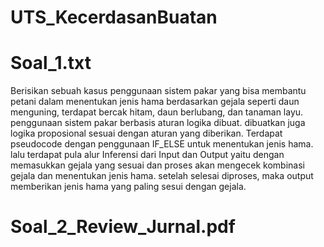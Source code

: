 # UTS_KecerdasanBuatan
# Soal_1.txt
Berisikan sebuah kasus penggunaan sistem pakar yang bisa membantu petani dalam menentukan jenis hama berdasarkan gejala seperti daun menguning, terdapat bercak hitam, daun berlubang, dan tanaman layu. penggunaan sistem pakar berbasis aturan logika dibuat. dibuatkan juga logika proposional sesuai dengan aturan yang diberikan. Terdapat pseudocode dengan penggunaan IF_ELSE untuk menentukan jenis hama. lalu terdapat pula alur Inferensi dari Input dan Output yaitu dengan memasukkan gejala yang sesuai dan proses akan mengecek kombinasi gejala dan menentukan jenis hama. setelah selesai diproses, maka output memberikan jenis hama yang paling sesui dengan gejala.
# Soal_2_Review_Jurnal.pdf
